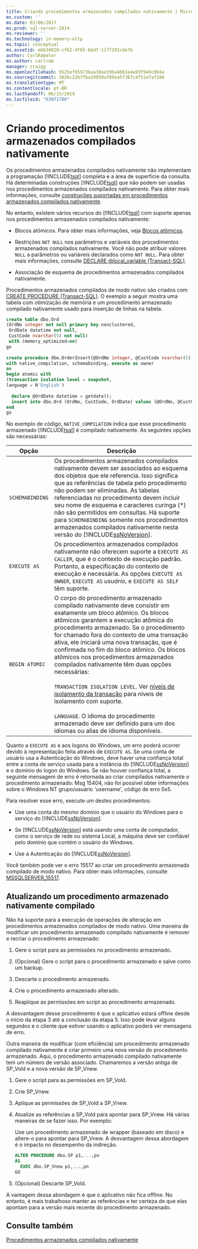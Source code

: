 ```yaml
---
title: Criando procedimentos armazenados compilados nativamente | Microsoft Docs
ms.custom: ''
ms.date: 03/06/2017
ms.prod: sql-server-2014
ms.reviewer: ''
ms.technology: in-memory-oltp
ms.topic: conceptual
ms.assetid: e6b34010-cf62-4f65-bbdf-117f291cde7b
author: CarlRabeler
ms.author: carlrab
manager: craigg
ms.openlocfilehash: 9525ef65973baa38ae19ba4681e4a93f949c004a
ms.sourcegitcommit: 3026c22b7fba19059a769ea5f367c4f51efaf286
ms.translationtype: MT
ms.contentlocale: pt-BR
ms.lasthandoff: 06/15/2019
ms.locfileid: "63071780"
---
```

# <a name="creating-natively-compiled-stored-procedures"></a>Criando procedimentos armazenados compilados nativamente
  Os procedimentos armazenados compilados nativamente não implementam a programação [!INCLUDE[tsql](../../includes/tsql-md.md)] completa e a área de superfície da consulta. Há determinadas construções [!INCLUDE[tsql](../../includes/tsql-md.md)] que não podem ser usadas nos procedimentos armazenados compilados nativamente. Para obter mais informações, consulte [construções suportadas em procedimentos armazenados compilados nativamente](../in-memory-oltp/supported-features-for-natively-compiled-t-sql-modules.md).  
  
 No entanto, existem vários recursos do [!INCLUDE[tsql](../../includes/tsql-md.md)] com suporte apenas nos procedimentos armazenados compilados nativamente:  
  
-   Blocos atômicos. Para obter mais informações, veja [Blocos atômicos](atomic-blocks-in-native-procedures.md).  
  
-   Restrições `NOT NULL` nos parâmetros e variáveis dos procedimentos armazenados compilados nativamente. Você não pode atribuir valores `NULL` a parâmetros ou variáveis declarados como `NOT NULL`. Para obter mais informações, consulte [DECLARE @local_variable &#40;Transact-SQL&#41;](/sql/t-sql/language-elements/declare-local-variable-transact-sql).  
  
-   Associação de esquema de procedimentos armazenados compilados nativamente.  
  
 Procedimentos armazenados compilados de modo nativo são criados com [CREATE PROCEDURE &#40;Transact-SQL&#41;](/sql/t-sql/statements/create-procedure-transact-sql). O exemplo a seguir mostra uma tabela com otimização de memória e um procedimento armazenado compilado nativamente usado para inserção de linhas na tabela.  
  
```sql  
create table dbo.Ord  
(OrdNo integer not null primary key nonclustered,   
 OrdDate datetime not null,   
 CustCode nvarchar(5) not null)   
 with (memory_optimized=on)  
go  
  
create procedure dbo.OrderInsert(@OrdNo integer, @CustCode nvarchar(5))  
with native_compilation, schemabinding, execute as owner  
as   
begin atomic with  
(transaction isolation level = snapshot,  
language = N'English')  
  
  declare @OrdDate datetime = getdate();  
  insert into dbo.Ord (OrdNo, CustCode, OrdDate) values (@OrdNo, @CustCode, @OrdDate);  
end  
go  
```  
  
 No exemplo de código, `NATIVE_COMPILATION` indica que esse procedimento armazenado [!INCLUDE[tsql](../../includes/tsql-md.md)] é compilado nativamente. As seguintes opções são necessárias:  
  
|Opção|Descrição|  
|------------|-----------------|  
|`SCHEMABINDING`|Os procedimentos armazenados compilados nativamente devem ser associados ao esquema dos objetos que ele referencia. Isso significa que as referências de tabela pelo procedimento não podem ser eliminadas. As tabelas referenciadas no procedimento devem incluir seu nome de esquema e caracteres curinga (\*) não são permitidos em consultas. Há suporte para `SCHEMABINDING` somente nos procedimentos armazenados compilados nativamente nesta versão do [!INCLUDE[ssNoVersion](../../../includes/ssnoversion-md.md)].|  
|`EXECUTE AS`|Os procedimentos armazenados compilados nativamente não oferecem suporte a `EXECUTE AS CALLER`, que é o contexto de execução padrão. Portanto, a especificação do contexto de execução é necessária. As opções `EXECUTE AS OWNER`, `EXECUTE AS` *usuário*, e `EXECUTE AS SELF` têm suporte.|  
|`BEGIN ATOMIC`|O corpo do procedimento armazenado compilado nativamente deve consistir em exatamente um bloco atômico. Os blocos atômicos garantem a execução atômica do procedimento armazenado. Se o procedimento for chamado fora do contexto de uma transação ativa, ele iniciará uma nova transação, que é confirmada no fim do bloco atômico. Os blocos atômicos nos procedimentos armazenados compilados nativamente têm duas opções necessárias:<br /><br /> `TRANSACTION ISOLATION LEVEL`. Ver [níveis de isolamento da transação](../../database-engine/transaction-isolation-levels.md) para níveis de isolamento com suporte.<br /><br /> `LANGUAGE`. O idioma do procedimento armazenado deve ser definido para um dos idiomas ou alias de idioma disponíveis.|  
  
 Quanto a `EXECUTE AS` e aos logons do Windows, um erro poderá ocorrer devido à representação feita através de `EXECUTE AS`. Se uma conta de usuário usa a Autenticação do Windows, deve haver uma confiança total entre a conta de serviço usada para a instância do [!INCLUDE[ssNoVersion](../../../includes/ssnoversion-md.md)] e o domínio do logon do Windows. Se não houver confiança total, a seguinte mensagem de erro é retornada ao criar compilados nativamente o procedimento armazenado: Msg 15404, não foi possível obter informações sobre o Windows NT grupo/usuário 'username', código de erro 0x5.  
  
 Para resolver esse erro, execute um destes procedimentos:  
  
-   Use uma conta do mesmo domínio que o usuário do Windows para o serviço do [!INCLUDE[ssNoVersion](../../../includes/ssnoversion-md.md)].  
  
-   Se [!INCLUDE[ssNoVersion](../../../includes/ssnoversion-md.md)] está usando uma conta de computador, como o serviço de rede ou sistema Local, a máquina deve ser confiável pelo domínio que contém o usuário do Windows.  
  
-   Use a Autenticação do [!INCLUDE[ssNoVersion](../../../includes/ssnoversion-md.md)].  
  
 Você também pode ver o erro 15517 ao criar um procedimento armazenado compilado de modo nativo. Para obter mais informações, consulte [MSSQLSERVER_15517](../errors-events/mssqlserver-15517-database-engine-error.md).  
  
## <a name="updating-a-natively-compiled-stored-procedure"></a>Atualizando um procedimento armazenado nativamente compilado  
 Não há suporte para a execução de operações de alteração em procedimentos armazenados compilados de modo nativo. Uma maneira de modificar um procedimento armazenado compilado nativamente é remover e recriar o procedimento armazenado:  
  
1.  Gere o script para as permissões no procedimento armazenado.  
  
2.  (Opcional) Gere o script para o procedimento armazenado e salve como um backup.  
  
3.  Descarte o procedimento armazenado.  
  
4.  Crie o procedimento armazenado alterado.  
  
5.  Reaplique as permissões em script ao procedimento armazenado.  
  
 A desvantagem desse procedimento é que o aplicativo estará offline desde o início da etapa 3 até a conclusão da etapa 5. Isso pode levar alguns segundos e o cliente que estiver usando o aplicativo poderá ver mensagens de erro.  
  
 Outra maneira de modificar (com eficiência) um procedimento armazenado compilado nativamente é criar primeiro uma nova versão do procedimento armazenado. Aqui, o procedimento armazenado compilado nativamente tem um número de versão associado. Chamaremos a versão antiga de SP_Vold e a nova versão de SP_Vnew.  
  
1.  Gere o script para as permissões em SP_Vold.  
  
2.  Crie SP_Vnew.  
  
3.  Aplique as permissões de SP_Vold a SP_Vnew.  
  
4.  Atualize as referências a SP_Vold para apontar para SP_Vnew. Há várias maneiras de se fazer isso. Por exemplo:  
  
     Use um procedimento armazenado de wrapper (baseado em disco) e altere-o para apontar para SP_Vnew. A desvantagem dessa abordagem é o impacto no desempenho da indireção.  
  
    ```sql  
    ALTER PROCEDURE dbo.SP p1,...,pn  
    AS  
      EXEC dbo.SP_Vnew p1,...,pn  
    GO  
    ```  
  
5.  (Opcional) Descarte SP_Vold.  
  
 A vantagem dessa abordagem é que o aplicativo não fica offline. No entanto, é mais trabalhoso manter as referências e ter certeza de que elas apontam para a versão mais recente do procedimento armazenado.  
  
## <a name="see-also"></a>Consulte também  
 [Procedimentos armazenados compilados nativamente](natively-compiled-stored-procedures.md)  
  
  
